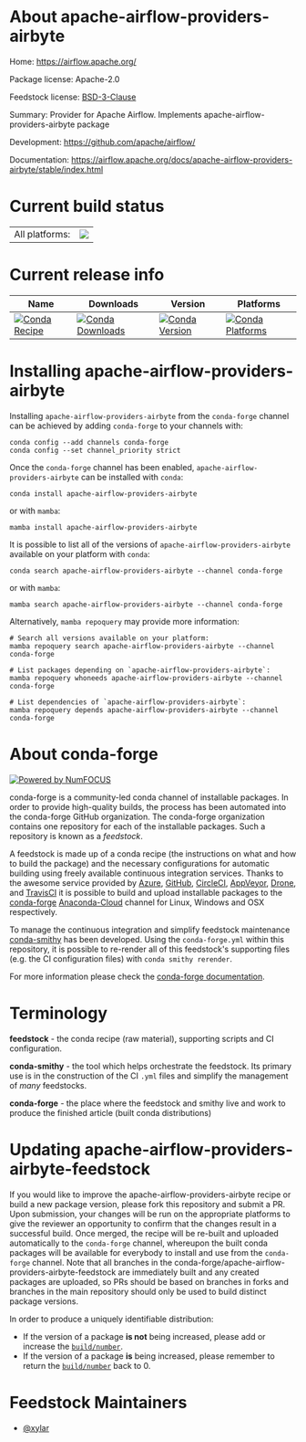 About apache-airflow-providers-airbyte
======================================

Home: https://airflow.apache.org/

Package license: Apache-2.0

Feedstock license: [BSD-3-Clause](https://github.com/conda-forge/apache-airflow-providers-airbyte-feedstock/blob/main/LICENSE.txt)

Summary: Provider for Apache Airflow. Implements apache-airflow-providers-airbyte package

Development: https://github.com/apache/airflow/

Documentation: https://airflow.apache.org/docs/apache-airflow-providers-airbyte/stable/index.html

Current build status
====================


<table><tr><td>All platforms:</td>
    <td>
      <a href="https://dev.azure.com/conda-forge/feedstock-builds/_build/latest?definitionId=15790&branchName=main">
        <img src="https://dev.azure.com/conda-forge/feedstock-builds/_apis/build/status/apache-airflow-providers-airbyte-feedstock?branchName=main">
      </a>
    </td>
  </tr>
</table>

Current release info
====================

| Name | Downloads | Version | Platforms |
| --- | --- | --- | --- |
| [![Conda Recipe](https://img.shields.io/badge/recipe-apache--airflow--providers--airbyte-green.svg)](https://anaconda.org/conda-forge/apache-airflow-providers-airbyte) | [![Conda Downloads](https://img.shields.io/conda/dn/conda-forge/apache-airflow-providers-airbyte.svg)](https://anaconda.org/conda-forge/apache-airflow-providers-airbyte) | [![Conda Version](https://img.shields.io/conda/vn/conda-forge/apache-airflow-providers-airbyte.svg)](https://anaconda.org/conda-forge/apache-airflow-providers-airbyte) | [![Conda Platforms](https://img.shields.io/conda/pn/conda-forge/apache-airflow-providers-airbyte.svg)](https://anaconda.org/conda-forge/apache-airflow-providers-airbyte) |

Installing apache-airflow-providers-airbyte
===========================================

Installing `apache-airflow-providers-airbyte` from the `conda-forge` channel can be achieved by adding `conda-forge` to your channels with:

```
conda config --add channels conda-forge
conda config --set channel_priority strict
```

Once the `conda-forge` channel has been enabled, `apache-airflow-providers-airbyte` can be installed with `conda`:

```
conda install apache-airflow-providers-airbyte
```

or with `mamba`:

```
mamba install apache-airflow-providers-airbyte
```

It is possible to list all of the versions of `apache-airflow-providers-airbyte` available on your platform with `conda`:

```
conda search apache-airflow-providers-airbyte --channel conda-forge
```

or with `mamba`:

```
mamba search apache-airflow-providers-airbyte --channel conda-forge
```

Alternatively, `mamba repoquery` may provide more information:

```
# Search all versions available on your platform:
mamba repoquery search apache-airflow-providers-airbyte --channel conda-forge

# List packages depending on `apache-airflow-providers-airbyte`:
mamba repoquery whoneeds apache-airflow-providers-airbyte --channel conda-forge

# List dependencies of `apache-airflow-providers-airbyte`:
mamba repoquery depends apache-airflow-providers-airbyte --channel conda-forge
```


About conda-forge
=================

[![Powered by
NumFOCUS](https://img.shields.io/badge/powered%20by-NumFOCUS-orange.svg?style=flat&colorA=E1523D&colorB=007D8A)](https://numfocus.org)

conda-forge is a community-led conda channel of installable packages.
In order to provide high-quality builds, the process has been automated into the
conda-forge GitHub organization. The conda-forge organization contains one repository
for each of the installable packages. Such a repository is known as a *feedstock*.

A feedstock is made up of a conda recipe (the instructions on what and how to build
the package) and the necessary configurations for automatic building using freely
available continuous integration services. Thanks to the awesome service provided by
[Azure](https://azure.microsoft.com/en-us/services/devops/), [GitHub](https://github.com/),
[CircleCI](https://circleci.com/), [AppVeyor](https://www.appveyor.com/),
[Drone](https://cloud.drone.io/welcome), and [TravisCI](https://travis-ci.com/)
it is possible to build and upload installable packages to the
[conda-forge](https://anaconda.org/conda-forge) [Anaconda-Cloud](https://anaconda.org/)
channel for Linux, Windows and OSX respectively.

To manage the continuous integration and simplify feedstock maintenance
[conda-smithy](https://github.com/conda-forge/conda-smithy) has been developed.
Using the ``conda-forge.yml`` within this repository, it is possible to re-render all of
this feedstock's supporting files (e.g. the CI configuration files) with ``conda smithy rerender``.

For more information please check the [conda-forge documentation](https://conda-forge.org/docs/).

Terminology
===========

**feedstock** - the conda recipe (raw material), supporting scripts and CI configuration.

**conda-smithy** - the tool which helps orchestrate the feedstock.
                   Its primary use is in the construction of the CI ``.yml`` files
                   and simplify the management of *many* feedstocks.

**conda-forge** - the place where the feedstock and smithy live and work to
                  produce the finished article (built conda distributions)


Updating apache-airflow-providers-airbyte-feedstock
===================================================

If you would like to improve the apache-airflow-providers-airbyte recipe or build a new
package version, please fork this repository and submit a PR. Upon submission,
your changes will be run on the appropriate platforms to give the reviewer an
opportunity to confirm that the changes result in a successful build. Once
merged, the recipe will be re-built and uploaded automatically to the
`conda-forge` channel, whereupon the built conda packages will be available for
everybody to install and use from the `conda-forge` channel.
Note that all branches in the conda-forge/apache-airflow-providers-airbyte-feedstock are
immediately built and any created packages are uploaded, so PRs should be based
on branches in forks and branches in the main repository should only be used to
build distinct package versions.

In order to produce a uniquely identifiable distribution:
 * If the version of a package **is not** being increased, please add or increase
   the [``build/number``](https://docs.conda.io/projects/conda-build/en/latest/resources/define-metadata.html#build-number-and-string).
 * If the version of a package **is** being increased, please remember to return
   the [``build/number``](https://docs.conda.io/projects/conda-build/en/latest/resources/define-metadata.html#build-number-and-string)
   back to 0.

Feedstock Maintainers
=====================

* [@xylar](https://github.com/xylar/)

